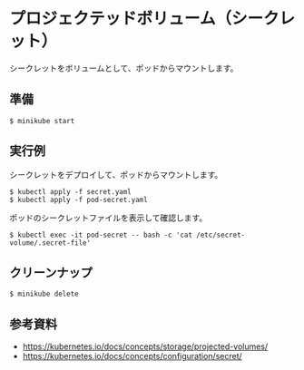 # プロジェクテッドボリューム（シークレット）
シークレットをボリュームとして、ポッドからマウントします。

## 準備
```
$ minikube start
```

## 実行例

シークレットをデプロイして、ポッドからマウントします。
```
$ kubectl apply -f secret.yaml 
$ kubectl apply -f pod-secret.yaml 
```

ポッドのシークレットファイルを表示して確認します。
```
$ kubectl exec -it pod-secret -- bash -c 'cat /etc/secret-volume/.secret-file'
```


## クリーンナップ
```
$ minikube delete
```


## 参考資料
- https://kubernetes.io/docs/concepts/storage/projected-volumes/
- https://kubernetes.io/docs/concepts/configuration/secret/



